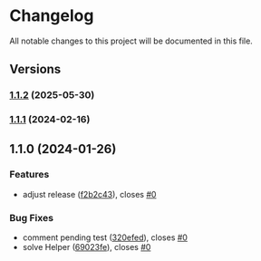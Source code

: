 # Changelog

All notable changes to this project will be documented in this file.

## Versions

### [1.1.2](https://github.com/data7expressions/schema-manager/compare/v1.1.1...v1.1.2) (2025-05-30)

### [1.1.1](https://github.com/data7expressions/schema-manager/compare/v1.1.0...v1.1.1) (2024-02-16)

## 1.1.0 (2024-01-26)


### Features

* adjust release ([f2b2c43](https://github.com/data7expressions/schema-manager/commit/f2b2c436884681ca52cb2c65777cead6efa7020c)), closes [#0](https://github.com/data7expressions/schema-manager/issues/0)


### Bug Fixes

* comment pending test ([320efed](https://github.com/data7expressions/schema-manager/commit/320efedbf5c461446d96750a30eb12e6384b525d)), closes [#0](https://github.com/data7expressions/schema-manager/issues/0)
* solve Helper ([69023fe](https://github.com/data7expressions/schema-manager/commit/69023fe85a849227ee55bb95aea2fbfbd4d67774)), closes [#0](https://github.com/data7expressions/schema-manager/issues/0)

